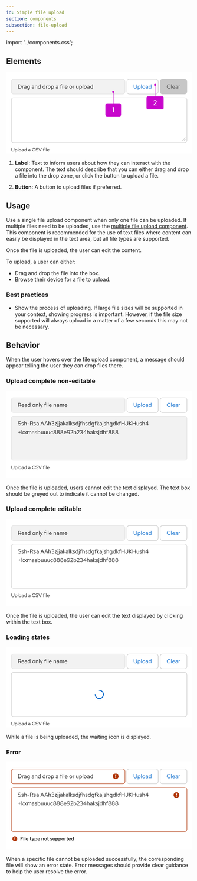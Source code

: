 ```yaml
---
id: Simple file upload
section: components
subsection: file-upload
---
```


import '../components.css';

## Elements

<div class="ws-docs-content-img">
    <img src="./img/Fileupload.svg" alt="File Upload"/>
</div>

1. **Label**: Text to inform users about how they can interact with the component. The text should describe that you can either drag and drop a file into the drop zone, or click the button to upload a file.

2. **Button**: A button to upload files if preferred. 

## Usage

Use a single file upload component when only one file can be uploaded. If multiple files need to be uploaded, use the [multiple file upload component](https://v4-archive.patternfly.org/v4/components/file-upload---multiple/). This component is recommended for the use of text files where content can easily be displayed in the text area, but all file types are supported.

Once the file is uploaded, the user can edit the content.

To upload, a user can either:
- Drag and drop the file into the box.
- Browse their device for a file to upload.

### Best practices

- Show the process of uploading. If large file sizes will be supported in your context, showing progress is important. However, if the file size supported will always upload in a matter of a few seconds this may not be necessary. 


## Behavior
When the user hovers over the file upload component, a message should appear telling the user they can drop files there. 

### Upload complete non-editable

<div class="ws-docs-content-img">
    <img src="./img/Noneditable.svg" alt="File upload with greyed out text box"/>
</div>

Once the file is uploaded, users cannot edit the text displayed. The text box should be greyed out to indicate it cannot be changed.


### Upload complete editable

<div class="ws-docs-content-img">
    <img src="./img/editable.svg" alt="File Upload with text editable"/>
</div>

Once the file is uploaded, the user can edit the text displayed by clicking within the text box.


### Loading states

<div class="ws-docs-content-img">
    <img src="./img/Loading.svg" alt="File Upload with loading symbol"/>
</div>

While a file is being uploaded, the waiting icon is displayed.


### Error 

<div class="ws-docs-content-img">
    <img src="./img/FileError.svg" alt="File upload with a an error alert"/>
</div>

When a specific file cannot be uploaded successfully, the corresponding file will show an error state. Error messages should provide clear guidance to help the user resolve the error.
